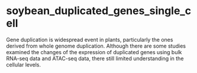 # soybean_duplicated_genes_single_cell
Gene duplication is widespread event in plants, particularly the ones derived from whole genome duplication. Although there are some studies examined the changes of the expression of duplicated genes using bulk RNA-seq data and ATAC-seq data, there still limited understanding in the cellular levels. 
